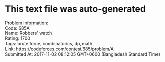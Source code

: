 # This text file was auto-generated  
  
Problem Information:  
Code: 685A  
Name: Robbers' watch  
Rating: 1700  
Tags: brute force, combinatorics, dp, math  
Link: https://codeforces.com/contest/685/problem/A  
Submitted At: 2017-11-02 08:12:05 GMT+0600 (Bangladesh Standard Time)  
